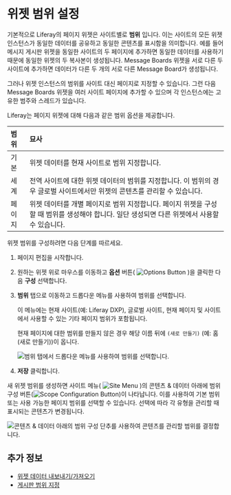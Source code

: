
# 위젯 범위 설정

기본적으로 Liferay의 페이지 위젯은 사이트별로 **범위** 입니다. 이는 사이트의 모든 위젯 인스턴스가 동일한 데이터를 공유하고 동일한 콘텐츠를 표시함을 의미합니다. 예를 들어 메시지 게시판 위젯을 동일한 사이트의 두 페이지에 추가하면 동일한 데이터를 사용하기 때문에 동일한 위젯의 두 복사본이 생성됩니다. Message Boards 위젯을 서로 다른 두 사이트에 추가하면 데이터가 다른 두 개의 서로 다른 Message Board가 생성됩니다.

그러나 위젯 인스턴스의 범위를 사이트 대신 페이지로 지정할 수 있습니다. 그런 다음 Message Boards 위젯을 여러 사이트 페이지에 추가할 수 있으며 각 인스턴스에는 고유한 범주와 스레드가 있습니다.

Liferay는 페이지 위젯에 대해 다음과 같은 범위 옵션을 제공합니다.

| 범위  | 묘사                                                                                |
|:--- |:--------------------------------------------------------------------------------- |
| 기본  | 위젯 데이터를 현재 사이트로 범위 지정합니다.                                                         |
| 세계  | 전역 사이트에 대한 위젯 데이터의 범위를 지정합니다. 이 범위의 경우 글로벌 사이트에서만 위젯의 콘텐츠를 관리할 수 있습니다.            |
| 페이지 | 위젯 데이터를 개별 페이지로 범위 지정합니다. 페이지 위젯을 구성할 때 범위를 생성해야 합니다. 일단 생성되면 다른 위젯에서 사용할 수 있습니다. |

위젯 범위를 구성하려면 다음 단계를 따르세요.

1. 페이지 편집을 시작합니다.

1. 원하는 위젯 위로 마우스를 이동하고 **옵션** 버튼( ![Options Button](../../../../images/icon-app-options.png) )을 클릭한 다음 **구성** 선택합니다.

1. **범위** 탭으로 이동하고 드롭다운 메뉴를 사용하여 범위를 선택합니다.

   이 메뉴에는 현재 사이트(예: Liferay DXP), 글로벌 사이트, 현재 페이지 및 사이트에서 사용할 수 있는 기타 페이지 범위가 포함됩니다.

   현재 페이지에 대한 범위를 만들지 않은 경우 해당 이름 뒤에 `(새로 만들기)` (예: 홈(새로 만들기))이 옵니다.

   ![범위 탭에서 드롭다운 메뉴를 사용하여 범위를 선택합니다.](./setting-widget-scopes/images/01.png)

1. **저장** 클릭합니다.

새 위젯 범위를 생성하면 사이트 메뉴( ![Site Menu](../../../../images/icon-product-menu.png) )의 콘텐츠 & 데이터 아래에 범위 구성 버튼(![Scope Configuration Button](../../../../images/icon-cog.png))이 나타납니다. 이를 사용하여 기본 범위 또는 사용 가능한 페이지 범위를 선택할 수 있습니다. 선택에 따라 각 유형을 관리할 때 표시되는 콘텐츠가 변경됩니다.

![콘텐츠 & 데이터 아래의 범위 구성 단추를 사용하여 콘텐츠를 관리할 범위를 결정합니다.](./setting-widget-scopes/images/02.png)

## 추가 정보

* [위젯 데이터 내보내기/가져오기](./exporting-importing-widget-data.md)
* [게시판 범위 지정](../../../../collaboration-and-social/message-boards/user-guide/scoping-your-message-boards.md)